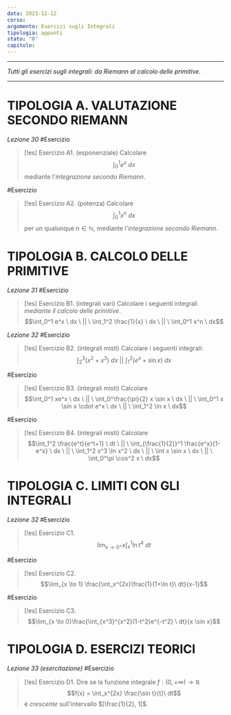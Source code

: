 ```yaml
---
data: 2023-12-12
corso: 
argomento: Esercizi sugli Integrali
tipologia: appunti
stato: "0"
capitolo:
---
```

- - -
*Tutti gli esercizi sugli integrali: da Riemann al calcolo delle primitive.*
- - -
# TIPOLOGIA A. VALUTAZIONE SECONDO RIEMANN
*Lezione 30*
#Esercizio 
> [!es] Esercizio A1. (esponenziale)
> Calcolare
> $$\int_0^1 e^x \ dx$$
> mediante l'*integrazione secondo Riemann*.

#Esercizio 
> [!es] Esercizio A2. (potenza)
> Calcolare
> $$\int_0^1 x^n \ dx$$
> per un qualunque $n \in \mathbb{N}$, mediante l'*integrazione secondo Riemann*.
# TIPOLOGIA B. CALCOLO DELLE PRIMITIVE
*Lezione 31*
#Esercizio 
> [!es] Esercizio B1. (integrali vari)
> Calcolare i seguenti integrali *mediante il calcolo delle primitive*.
> $$\int_0^1 e^x \ dx \ || \ \int_1^2 \frac{1}{x} \ dx \ || \  \int_0^1 x^n \ dx$$

*Lezione 32*
#Esercizio 
> [!es] Esercizio B2. (integrali misti)
> Calcolare i seguenti integrali:
> $$\int_2^3 (x^2+x^3) \ dx \ || \ \int_1^2(e^x+\sin x) \ dx$$

#Esercizio 
> [!es] Esercizio B3. (integrali misti)
> Calcolare
> $$\int_0^1 xe^x \ dx \ || \ \int_0^\frac{\pi}{2} x \sin x \ dx \ || \ \int_0^1 x \sin x \cdot e^x \ dx \ || \ \int_1^2 \ln x \ dx$$

#Esercizio 
> [!es] Esercizio B4. (integrali misti)
> Calcolare
> $$\int_1^2 \frac{e^t}{e^t+1} \ dt \ || \ \int_{\frac{1}{2}}^1 \frac{e^x}{1-e^x} \ dx \ || \ \int_1^2 x^3 \ln x^2 \ dx \ || \ \int x \sin x \ dx \ || \ \int_0^\pi \cos^2 x \ dx$$
# TIPOLOGIA C. LIMITI CON GLI INTEGRALI
*Lezione 32*
#Esercizio 
> [!es] Esercizio C1.
> $$\lim_{x \to 0^+}x \int_x^1 \ln t^4 \ dt$$

#Esercizio 
> [!es] Esercizio C2. 
> $$\lim_{x \to 1} \frac{\int_x^{2x}\frac{1}{1+\ln t}\ dt}{x-1}$$

#Esercizio 
> [!es] Esercizio C3.
> $$\lim_{x \to 0}\frac{\int_{x^3}^{x^2}(1-t^2)e^{-t^2} \ dt}{x \sin x}$$
# TIPOLOGIA D. ESERCIZI TEORICI
*Lezione 33 (esercitazione)*
#Esercizio 
> [!es] Esercizio D1.
> Dire se la funzione integrale $f: (0, +\infty) \longrightarrow \mathbb R$
> $$f(x) = \int_x^{2x} \frac{\sin t}{t}\ dt$$
> è *crescente* sull'intervallo $]\frac{1}{2}, 1[$.
